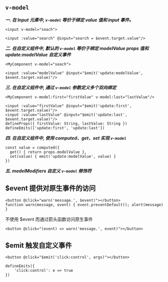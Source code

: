 ## `v-model`

***一. 在 Input 元素中, `v-model` 等价于绑定 value 值和 input 事件。***

	<input v-model="seach">

	<input :value="search" @input="search = $event.target.value"/>

***二. 在自定义组件中, 默认的 `v-model` 等价于绑定 modelValue props 值和 update:modelValue 自定义事件***

	<MyComponent v-model="seach">

	<input :value="modelValue" @input="$emit('update:modelValue', $event.target.value)"/>

***三. 在自定义组件中, 通过 `v-model` 参数定义多个双向绑定***

	<MyComponent v-model:first="firstValue" v-model:last="lastValue"/>

<!-- MyComponent -->

	<input :value="firstValue" @input="$emit('update:first', $event.target.value)"/>
	<input :value="lastValue" @input="$emit('update:last', $event.target.value)"/>
	defineProps({ firstValue: String, lastValue: String })
	defineEmits(['update:first', 'update:last'])

***四. 在自定义组件中, 使用 computed、get、set 实现 `v-model`***

	const value = computed({
	  get() { return props.modelValue },
	  set(value) { emit('update:modelValue', value) }
	})

***五. modelModifiers 自定义 `v-model` 修饰符***

## $event 提供对原生事件的访问

	<button @click="warn('message.', $event)"></button>
	function warn(message, event) { event.preventDefault(); alert(message) }

不使用 $event 而通过箭头函数访问原生事件

	<button @click="(event) => warn('message.', event)"></button>

## $emit 触发自定义事件

	<button @click="$emit('click:control', args)"></button>

	defineEmits({
		'click:control': e => true
	})